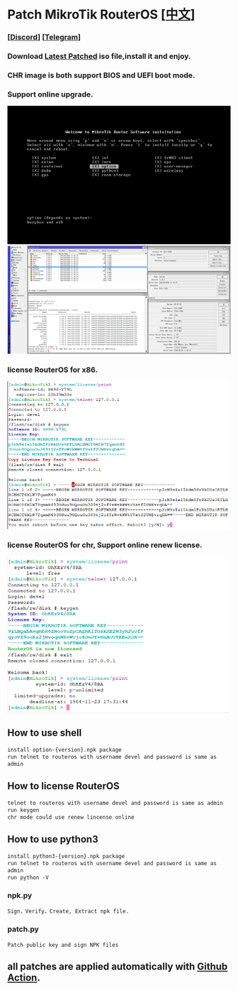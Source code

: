 # Patch MikroTik RouterOS [[中文](README_CN.md)]

### [[Discord](https://discord.gg/keV6MWQFtX)] [[Telegram](https://t.me/+99Mw06p3K7NlMmNl)]

### Download [Latest Patched](https://github.com/elseif/MikroTikPatch/releases/latest) iso file,install it and enjoy.
### CHR image is both support BIOS and UEFI boot mode.
### Support online upgrade.

![](image/install.png)
![](image/routeros.png)

### license RouterOS for x86.
![](image/x86.png)
### license RouterOS for chr, Support online renew license.
![](image/chr.png)

## How to use shell
    install option-{version}.npk package
    run telnet to routeros with username devel and password is same as admin
## How to license RouterOS
    telnet to routeros with username devel and password is same as admin
    run keygen
    chr mode could use renew lincense online
## How to use python3
    install python3-{version}.npk package
    run telnet to routeros with username devel and password is same as admin
    run python -V
### npk.py
    Sign，Verify，Create, Extract npk file.
### patch.py
    Patch public key and sign NPK files

## all patches are applied automatically with [Github Action](https://github.com/elseif/MikroTikPatch/blob/main/.github/workflows/mikrotik_patch.yml).







